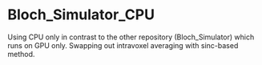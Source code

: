# Bloch_Simulator_CPU
Using CPU only in contrast to the other repository (Bloch_Simulator) which runs on GPU only. Swapping out intravoxel averaging with sinc-based method.
